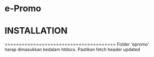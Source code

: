 # e-Promo

# INSTALLATION
=======================================
Folder 'epromo' harap dimasukkan kedalam htdocs. 
Pastikan fetch header updated
